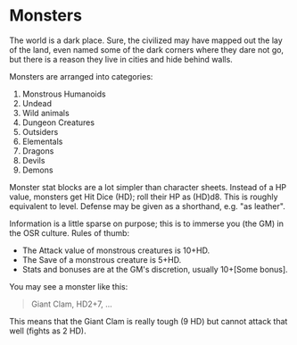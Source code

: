 # Monsters

The world is a dark place. Sure, the civilized may have mapped out the lay of
the land, even named some of the dark corners where they dare not go, but there
is a reason they live in cities and hide behind walls.

Monsters are arranged into categories:

1. Monstrous Humanoids
2. Undead
3. Wild animals
4. Dungeon Creatures
5. Outsiders
6. Elementals
7. Dragons
8. Devils
9. Demons

Monster stat blocks are a lot simpler than character sheets. Instead of a HP
value, monsters get Hit Dice (HD); roll their HP as (HD)d8. This is roughly
equivalent to level. Defense may be given as a shorthand, e.g. "as leather".

Information is a little sparse on purpose; this is to immerse you (the GM) in
the OSR culture. Rules of thumb:

- The Attack value of monstrous creatures is 10+HD.
- The Save of a monstrous creature is 5+HD.
- Stats and bonuses are at the GM's discretion, usually 10+[Some bonus].

You may see a monster like this:

>Giant Clam, HD2+7, ...

This means that the Giant Clam is really tough (9 HD) but
cannot attack that well (fights as 2 HD).
